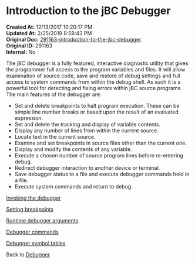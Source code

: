 # Introduction to the jBC Debugger

**Created At:** 12/13/2017 10:20:17 PM  
**Updated At:** 2/25/2019 8:58:43 PM  
**Original Doc:** [291163-introduction-to-the-jbc-debugger](https://docs.jbase.com/41693-debugger/291163-introduction-to-the-jbc-debugger)  
**Original ID:** 291163  
**Internal:** No  

The jBC debugger is a fully featured, interactive diagnostic utility that gives the programmer full access to the program variables and files. It will allow examination of source code, save and restore of debug settings and full access to system commands from within the debug shell. As such it is a powerful tool for detecting and fixing errors within jBC source programs. The main features of the debugger are:

- Set and delete breakpoints to halt program execution. These can be simple line number breaks or based upon the result of an evaluated expression.
- Set and delete the tracking and display of variable contents.
- Display any number of lines from within the current source.
- Locate text in the current source.
- Examine and set breakpoints in source files other than the current one.
- Display and modify the contents of any variable.
- Execute a chosen number of source program lines before re-entering debug.
- Redirect debugger interaction to another device or terminal.
- Save debugger status to a file and execute debugger commands held in a file.
- Execute system commands and return to debug.

[Invoking the debugger](./../invoking-the-jbc-debugger)

[Setting breakpoints](./../setting-break-points-in-jbc-debugger)

[Runtime debugger arguments](./../run-time-jbc-debugger-arguments)

[Debugger commands](./../jbc-debugger-commands)

[Debugger symbol tables](./../debugger-symbol-tables)

Back to [Debugger](./../README.md)